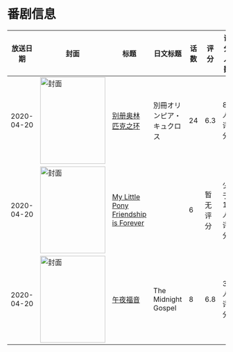 # 番剧信息

|放送日期|封面|标题|日文标题|话数|评分|评分人数|
|---|---|---|---|---|---|---|
|2020-04-20|<img src="https://lain.bgm.tv/pic/cover/c/d4/22/304183_A2sOo.jpg" alt="封面" style="width:150px;height:200px;object-fit:cover;">|[别册奥林匹克之环](https://bangumi.tv/subject/304183)|別冊オリンピア・キュクロス|24|6.3|86人评分|
|2020-04-20|<img src="https://lain.bgm.tv/pic/cover/c/90/1b/421261_lO979.jpg" alt="封面" style="width:150px;height:200px;object-fit:cover;">|[My Little Pony Friendship is Forever](https://bangumi.tv/subject/421261)||6|暂无评分|少于10人评分|
|2020-04-20|<img src="https://lain.bgm.tv/pic/cover/c/e3/af/305320_p17zW.jpg" alt="封面" style="width:150px;height:200px;object-fit:cover;">|[午夜福音](https://bangumi.tv/subject/305320)|The Midnight Gospel|8|6.8|31人评分|
